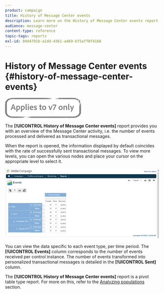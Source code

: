 ```yaml
---
product: campaign
title: History of Message Center events
description: Learn more on the History of Message Center events report.
audience: message-center
content-type: reference
topic-tags: reports
exl-id: 04d4791b-a1dd-4361-a469-6f5aff0f41b8
---
```

# History of Message Center events {#history-of-message-center-events}

![](../../assets/v7-only.svg)

The **[!UICONTROL History of Message Center events]** report provides you with an overview of the Message Center activity, i.e. the number of events processed and delivered as transactional messages.

When the report is opened, the information displayed by default coincides with the rate of successfully sent transactional messages. To view more levels, you can open the various nodes and place your cursor on the appropriate level to select it. 

![](assets/messagecenter_reporting_001.png)

You can view the data specific to each event type, per time period. The **[!UICONTROL Events]** column corresponds to the number of events received per control instance. The number of events transformed into personalized transactional messages is detailed in the **[!UICONTROL Sent]** column.

The **[!UICONTROL History of Message Center events]** report is a pivot table type report. For more on this, refer to the [Analyzing populations](../../../common/reporting/using/about-descriptive-analysis.md) section.
